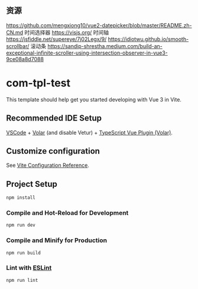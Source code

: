 ## 资源

https://github.com/mengxiong10/vue2-datepicker/blob/master/README.zh-CN.md 时间选择器
https://visjs.org/ 时间轴
https://jsfiddle.net/supereye/7j02Legx/9/
https://idiotwu.github.io/smooth-scrollbar/ 滚动条
https://sandip-shrestha.medium.com/build-an-exceptional-infinite-scroller-using-intersection-observer-in-vue3-9ce08a8d7088

# com-tpl-test

This template should help get you started developing with Vue 3 in Vite.

## Recommended IDE Setup

[VSCode](https://code.visualstudio.com/) + [Volar](https://marketplace.visualstudio.com/items?itemName=Vue.volar) (and disable Vetur) + [TypeScript Vue Plugin (Volar)](https://marketplace.visualstudio.com/items?itemName=Vue.vscode-typescript-vue-plugin).

## Customize configuration

See [Vite Configuration Reference](https://vitejs.dev/config/).

## Project Setup

```sh
npm install
```

### Compile and Hot-Reload for Development

```sh
npm run dev
```

### Compile and Minify for Production

```sh
npm run build
```

### Lint with [ESLint](https://eslint.org/)

```sh
npm run lint
```
